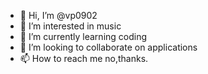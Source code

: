 - 👋 Hi, I’m @vp0902
- 👀 I’m interested in music
- 🌱 I’m currently learning coding
- 💞️ I’m looking to collaborate on applications
- 📫 How to reach me no,thanks.

<!---
vp0902/vp0902 is a ✨ special ✨ repository because its `README.md` (this file) appears on your GitHub profile.
You can click the Preview link to take a look at your changes.
--->
